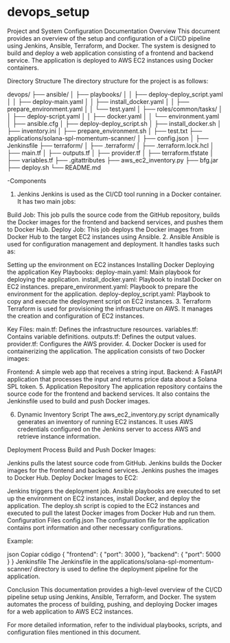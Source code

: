 # devops_setup

Project and System Configuration Documentation
Overview
This document provides an overview of the setup and configuration of a CI/CD pipeline using Jenkins, Ansible, Terraform, and Docker. The system is designed to build and deploy a web application consisting of a frontend and backend service. The application is deployed to AWS EC2 instances using Docker containers.

Directory Structure
The directory structure for the project is as follows:


devops/
  ├── ansible/
  │   ├── playbooks/
  │   │   ├── deploy-deploy_script.yaml
  │   │   ├── deploy-main.yaml
  │   │   ├── install_docker.yaml
  │   │   ├── prepare_environment.yaml
  │   │   └── test.yaml
  │   ├── roles/common/tasks/
  │   │   ├── deploy-script.yaml
  │   │   ├── docker.yaml
  │   │   └── environment.yaml
  │   ├── ansible.cfg
  │   ├── deploy-deploy_script.sh
  │   ├── install_docker.sh
  │   ├── inventory.ini
  │   ├── prepare_environment.sh
  │   ├── test.txt
  ├── applications/solana-spl-momentum-scanner/
  │   ├── config.json
  │   ├── Jenkinsfile
  ├── terraform/
  │   ├── .terraform/
  │   ├── .terraform.lock.hcl
  │   ├── main.tf
  │   ├── outputs.tf
  │   ├── provider.tf
  │   ├── terraform.tfstate
  │   ├── variables.tf
  ├── .gitattributes
  ├── aws_ec2_inventory.py
  ├── bfg.jar
  ├── deploy.sh
  └── README.md


-Components

1. Jenkins
Jenkins is used as the CI/CD tool running in a Docker container. It has two main jobs:

Build Job: This job pulls the source code from the GitHub repository, builds the Docker images for the frontend and backend services, and pushes them to Docker Hub.
Deploy Job: This job deploys the Docker images from Docker Hub to the target EC2 instances using Ansible.
2. Ansible
Ansible is used for configuration management and deployment. It handles tasks such as:

Setting up the environment on EC2 instances
Installing Docker
Deploying the application
Key Playbooks:
deploy-main.yaml: Main playbook for deploying the application.
install_docker.yaml: Playbook to install Docker on EC2 instances.
prepare_environment.yaml: Playbook to prepare the environment for the application.
deploy-deploy_script.yaml: Playbook to copy and execute the deployment script on EC2 instances.
3. Terraform
Terraform is used for provisioning the infrastructure on AWS. It manages the creation and configuration of EC2 instances.

Key Files:
main.tf: Defines the infrastructure resources.
variables.tf: Contains variable definitions.
outputs.tf: Defines the output values.
provider.tf: Configures the AWS provider.
4. Docker
Docker is used for containerizing the application. The application consists of two Docker images:

Frontend: A simple web app that receives a string input.
Backend: A FastAPI application that processes the input and returns price data about a Solana SPL token.
5. Application Repository
The application repository contains the source code for the frontend and backend services. It also contains the Jenkinsfile used to build and push Docker images.

6. Dynamic Inventory Script
The aws_ec2_inventory.py script dynamically generates an inventory of running EC2 instances. It uses AWS credentials configured on the Jenkins server to access AWS and retrieve instance information.

Deployment Process
Build and Push Docker Images:

Jenkins pulls the latest source code from GitHub.
Jenkins builds the Docker images for the frontend and backend services.
Jenkins pushes the images to Docker Hub.
Deploy Docker Images to EC2:

Jenkins triggers the deployment job.
Ansible playbooks are executed to set up the environment on EC2 instances, install Docker, and deploy the application.
The deploy.sh script is copied to the EC2 instances and executed to pull the latest Docker images from Docker Hub and run them.
Configuration Files
config.json
The configuration file for the application contains port information and other necessary configurations.

Example:

json
Copiar código
{
  "frontend": {
    "port": 3000
  },
  "backend": {
    "port": 5000
  }
}
Jenkinsfile
The Jenkinsfile in the applications/solana-spl-momentum-scanner/ directory is used to define the deployment pipeline for the application.

Conclusion
This documentation provides a high-level overview of the CI/CD pipeline setup using Jenkins, Ansible, Terraform, and Docker. The system automates the process of building, pushing, and deploying Docker images for a web application to AWS EC2 instances.

For more detailed information, refer to the individual playbooks, scripts, and configuration files mentioned in this document.